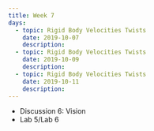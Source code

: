 ```yaml
---
title: Week 7
days:
  - topic: Rigid Body Velocities Twists
    date: 2019-10-07
    description: 
  - topic: Rigid Body Velocities Twists
    date: 2019-10-09
    description: 
  - topic: Rigid Body Velocities Twists
    date: 2019-10-11
    description: 
---
```


- Discussion 6: Vision
- Lab 5/Lab 6
